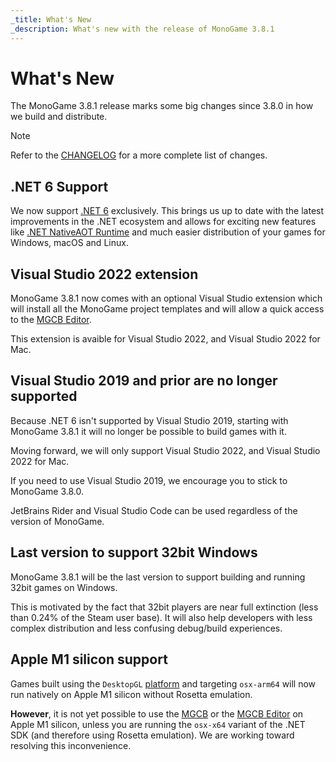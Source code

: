 ```yaml
---
_title: What's New
_description: What's new with the release of MonoGame 3.8.1
---
```


# What's New

The MonoGame 3.8.1 release marks some big changes since 3.8.0 in how we build and distribute.

> [!NOTE]
> Refer to the [CHANGELOG](https://github.com/MonoGame/MonoGame/blob/develop/CHANGELOG.md) for a more complete list of changes.

## .NET 6 Support

We now support [.NET 6](https://docs.microsoft.com/en-us/dotnet/core/introduction) exclusively.  This brings us up to date with the latest improvements in the .NET ecosystem and allows for exciting new features like [.NET NativeAOT Runtime](https://github.com/dotnet/runtimelab/tree/feature/NativeAOT) and much easier distribution of your games for Windows, macOS and Linux.

## Visual Studio 2022 extension

MonoGame 3.8.1 now comes with an optional Visual Studio extension which will install all the MonoGame project templates and will allow a quick access to the [MGCB Editor](./tools/mgcb_editor.md).

This extension is avaible for Visual Studio 2022, and Visual Studio 2022 for Mac.

## Visual Studio 2019 and prior are no longer supported

Because .NET 6 isn't supported by Visual Studio 2019, starting with MonoGame 3.8.1 it will no longer be possible to build games with it.

Moving forward, we will only support Visual Studio 2022, and Visual Studio 2022 for Mac.

If you need to use Visual Studio 2019, we encourage you to stick to MonoGame 3.8.0.

JetBrains Rider and Visual Studio Code can be used regardless of the version of MonoGame.

## Last version to support 32bit Windows

MonoGame 3.8.1 will be the last version to support building and running 32bit games on Windows.

This is motivated by the fact that 32bit players are near full extinction (less than 0.24% of the Steam user base). It will also help developers with less complex distribution and less confusing debug/build experiences.

## Apple M1 silicon support

Games built using the ```DesktopGL``` [platform](./platforms.md) and targeting ```osx-arm64``` will now run natively on Apple M1 silicon without Rosetta emulation.

**However**, it is not yet possible to use the [MGCB](./tools/mgcb.md) or the [MGCB Editor](./tools/mgcb_editor.md) on Apple M1 silicon, unless you are running the ```osx-x64``` variant of the .NET SDK (and therefore using Rosetta emulation). We are working toward resolving this inconvenience.
